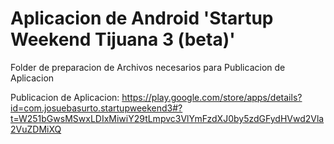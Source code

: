 Aplicacion de Android 'Startup Weekend Tijuana 3 (beta)'
==============================

Folder de preparacion de Archivos necesarios para Publicacion de Aplicacion

Publicacion de Aplicacion: https://play.google.com/store/apps/details?id=com.josuebasurto.startupweekend3#?t=W251bGwsMSwxLDIxMiwiY29tLmpvc3VlYmFzdXJ0by5zdGFydHVwd2Vla2VuZDMiXQ
